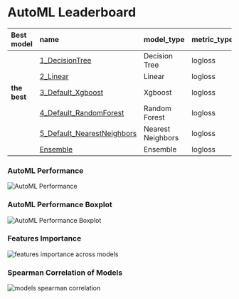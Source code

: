 # AutoML Leaderboard

| Best model   | name                                                               | model_type        | metric_type   |   metric_value |   train_time |
|:-------------|:-------------------------------------------------------------------|:------------------|:--------------|---------------:|-------------:|
|              | [1_DecisionTree](1_DecisionTree/README.md)                         | Decision Tree     | logloss       |       0.599139 |        33.16 |
|              | [2_Linear](2_Linear/README.md)                                     | Linear            | logloss       |       0.34405  |        22.69 |
| **the best** | [3_Default_Xgboost](3_Default_Xgboost/README.md)                   | Xgboost           | logloss       |       0.116492 |        36.32 |
|              | [4_Default_RandomForest](4_Default_RandomForest/README.md)         | Random Forest     | logloss       |       0.67374  |        25.98 |
|              | [5_Default_NearestNeighbors](5_Default_NearestNeighbors/README.md) | Nearest Neighbors | logloss       |       1.25245  |         5.84 |
|              | [Ensemble](Ensemble/README.md)                                     | Ensemble          | logloss       |       0.116492 |         0.4  |

### AutoML Performance
![AutoML Performance](ldb_performance.png)

### AutoML Performance Boxplot
![AutoML Performance Boxplot](ldb_performance_boxplot.png)

### Features Importance
![features importance across models](features_heatmap.png)



### Spearman Correlation of Models
![models spearman correlation](correlation_heatmap.png)

